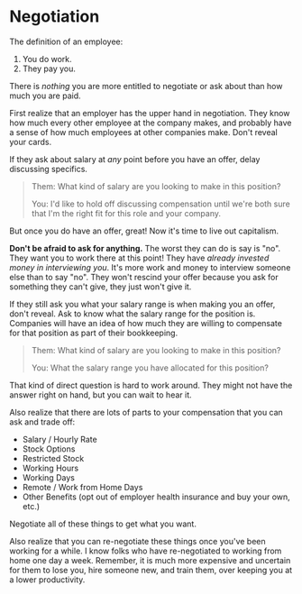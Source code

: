 # Negotiation

The definition of an employee:

1. You do work.
1. They pay you.

There is _nothing_ you are more entitled to negotiate or ask about than how much you are paid.

First realize that an employer has the upper hand in negotiation.
They know how much every other employee at the company makes, and probably have a sense of how much employees at other companies make.
Don't reveal your cards.

If they ask about salary at _any_ point before you have an offer, delay discussing specifics.

> Them: What kind of salary are you looking to make in this position?
>
> You: I'd like to hold off discussing compensation until we're both sure that I'm the right fit for this role and your company.

But once you do have an offer, great!
Now it's time to live out capitalism.

**Don't be afraid to ask for anything.**
The worst they can do is say is "no".
They want you to work there at this point!
They have _already invested money in interviewing you_.
It's more work and money to interview someone else than to say "no".
They won't rescind your offer because you ask for something they can't give, they just won't give it.

If they still ask you what your salary range is when making you an offer, don't reveal.
Ask to know what the salary range for the position is.
Companies will have an idea of how much they are willing to compensate for that position as part of their bookkeeping.

> Them: What kind of salary are you looking to make in this position?
>
> You: What the salary range you have allocated for this position?

That kind of direct question is hard to work around.
They might not have the answer right on hand, but you can wait to hear it.

Also realize that there are lots of parts to your compensation that you can ask and trade off:

* Salary / Hourly Rate
* Stock Options
* Restricted Stock
* Working Hours
* Working Days
* Remote / Work from Home Days
* Other Benefits (opt out of employer health insurance and buy your own, etc.)

Negotiate all of these things to get what you want.

Also realize that you can re-negotiate these things once you've been working for a while.
I know folks who have re-negotiated to working from home one day a week.
Remember, it is much more expensive and uncertain for them to lose you, hire someone new, and train them, over keeping you at a lower productivity.
